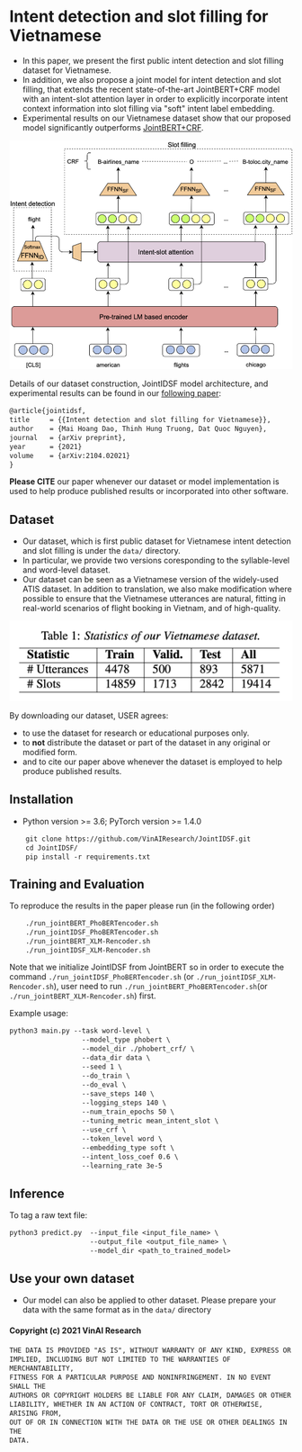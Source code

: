 # Intent detection and slot filling for Vietnamese

- In this paper, we present the first public intent detection and slot filling dataset for Vietnamese. 
- In addition, we also propose a joint model for intent detection and slot filling, that extends the recent state-of-the-art JointBERT+CRF model with an intent-slot attention layer in order to explicitly incorporate intent context information into slot filling via "soft" intent label embedding. 
- Experimental results on our Vietnamese dataset show that our proposed model significantly outperforms [JointBERT+CRF](https://arxiv.org/abs/1902.10909).

<p align="center">	
<img width="600" alt="model" src="JointModel.png">
</p>


Details of our dataset construction, JointIDSF model architecture, and experimental results can be found in our [following paper](https://arxiv.org/abs/2104.02021):

    @article{jointidsf,
    title     = {{Intent detection and slot filling for Vietnamese}},
    author    = {Mai Hoang Dao, Thinh Hung Truong, Dat Quoc Nguyen},
    journal   = {arXiv preprint},
    year      = {2021}
    volume    = {arXiv:2104.02021}
    }

**Please CITE** our paper whenever our dataset or model implementation is used to help produce published results or incorporated into other software.

## Dataset
- Our dataset, which is first public dataset for Vietnamese intent detection and slot filling is under the `data/` directory. 
- In particular, we provide two versions coresponding to the syllable-level and word-level dataset.
- Our dataset can be seen as a Vietnamese version of the widely-used ATIS dataset. In addition to translation, we also make modification where possible to ensure that the Vietnamese utterances are natural, fitting in real-world scenarios of flight booking in Vietnam, and of high-quality.

<p align="center">	
<img width="600" alt="statistic" src="table_statistic.png">
</p>


By downloading our dataset, USER agrees:

- to use the dataset for research or educational purposes only.
- to **not** distribute the dataset or part of the dataset in any original or modified form.
- and to cite our paper above whenever the dataset is employed to help produce published results.

## Installation
- Python version >= 3.6; PyTorch version >= 1.4.0
```
    git clone https://github.com/VinAIResearch/JointIDSF.git
    cd JointIDSF/
    pip install -r requirements.txt
```


## Training and Evaluation
To reproduce the results in the paper please run (in the following order)
```
    ./run_jointBERT_PhoBERTencoder.sh
    ./run_jointIDSF_PhoBERTencoder.sh
    ./run_jointBERT_XLM-Rencoder.sh
    ./run_jointIDSF_XLM-Rencoder.sh
```
Note that we initialize JointIDSF from JointBERT so in order to execute the command ```./run_jointIDSF_PhoBERTencoder.sh``` (or ```./run_jointIDSF_XLM-Rencoder.sh```), user need to run ```./run_jointBERT_PhoBERTencoder.sh```(or ```./run_jointBERT_XLM-Rencoder.sh```) first.

Example usage:
```
python3 main.py --task word-level \
                  --model_type phobert \
                  --model_dir ./phobert_crf/ \
                  --data_dir data \
                  --seed 1 \
                  --do_train \
                  --do_eval \
                  --save_steps 140 \
                  --logging_steps 140 \
                  --num_train_epochs 50 \
                  --tuning_metric mean_intent_slot \
                  --use_crf \
                  --token_level word \
                  --embedding_type soft \
                  --intent_loss_coef 0.6 \
                  --learning_rate 3e-5
```
## Inference
To tag a raw text file:
```
python3 predict.py  --input_file <input_file_name> \
                    --output_file <output_file_name> \
                    --model_dir <path_to_trained_model>
```

## Use your own dataset
- Our model can also be applied to other dataset. Please prepare your data with the same format as in the ```data/``` directory

#### Copyright (c) 2021 VinAI Research

	THE DATA IS PROVIDED "AS IS", WITHOUT WARRANTY OF ANY KIND, EXPRESS OR
	IMPLIED, INCLUDING BUT NOT LIMITED TO THE WARRANTIES OF MERCHANTABILITY,
	FITNESS FOR A PARTICULAR PURPOSE AND NONINFRINGEMENT. IN NO EVENT SHALL THE
	AUTHORS OR COPYRIGHT HOLDERS BE LIABLE FOR ANY CLAIM, DAMAGES OR OTHER
	LIABILITY, WHETHER IN AN ACTION OF CONTRACT, TORT OR OTHERWISE, ARISING FROM,
	OUT OF OR IN CONNECTION WITH THE DATA OR THE USE OR OTHER DEALINGS IN THE
	DATA.

